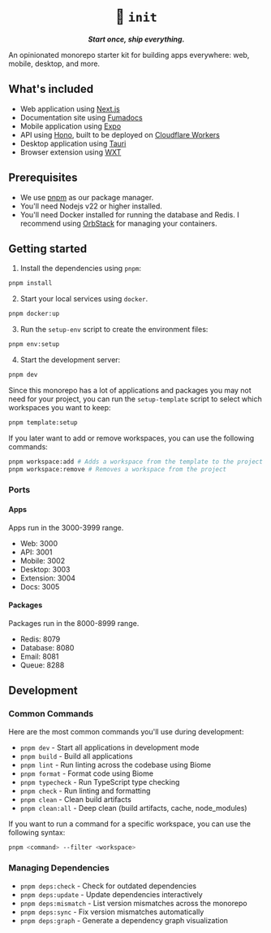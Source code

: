 <p align="center">
  <h1 align="center">🧬 <code>init</code></h1>

  <p align="center">
    <em><strong>Start once, ship everything.</strong></em>
  </p>
</p>

An opinionated monorepo starter kit for building apps everywhere: web, mobile, desktop, and more.

## What's included

- Web application using [Next.js](https://nextjs.org/)
- Documentation site using [Fumadocs](http://fumadocs.vercel.app)
- Mobile application using [Expo](https://expo.dev/)
- API using [Hono](https://hono.dev/), built to be deployed on [Cloudflare Workers](https://workers.cloudflare.com/)
- Desktop application using [Tauri](https://tauri.app/)
- Browser extension using [WXT](https://wxt.dev/)

## Prerequisites

- We use [pnpm](https://pnpm.io/) as our package manager.
- You'll need Nodejs v22 or higher installed.
- You'll need Docker installed for running the database and Redis. I recommend using [OrbStack](https://orbstack.dev/) for managing your containers.

## Getting started

1. Install the dependencies using `pnpm`:

```bash
pnpm install
```

2. Start your local services using `docker`.

```bash
pnpm docker:up
```

3. Run the `setup-env` script to create the environment files:

```bash
pnpm env:setup
```

4. Start the development server:

```bash
pnpm dev
```

Since this monorepo has a lot of applications and packages you may not need for your project, you can run the `setup-template` script to select which workspaces you want to keep:

```bash
pnpm template:setup
```

If you later want to add or remove workspaces, you can use the following commands:

```bash
pnpm workspace:add # Adds a workspace from the template to the project
pnpm workspace:remove # Removes a workspace from the project
```

### Ports

#### Apps

Apps run in the 3000-3999 range.

- Web: 3000
- API: 3001
- Mobile: 3002
- Desktop: 3003
- Extension: 3004
- Docs: 3005

#### Packages

Packages run in the 8000-8999 range.

- Redis: 8079
- Database: 8080
- Email: 8081
- Queue: 8288

## Development

### Common Commands

Here are the most common commands you'll use during development:

- `pnpm dev` - Start all applications in development mode
- `pnpm build` - Build all applications
- `pnpm lint` - Run linting across the codebase using Biome
- `pnpm format` - Format code using Biome
- `pnpm typecheck` - Run TypeScript type checking
- `pnpm check` - Run linting and formatting
- `pnpm clean` - Clean build artifacts
- `pnpm clean:all` - Deep clean (build artifacts, cache, node_modules)

If you want to run a command for a specific workspace, you can use the following syntax:

```bash
pnpm <command> --filter <workspace>
```

### Managing Dependencies

- `pnpm deps:check` - Check for outdated dependencies
- `pnpm deps:update` - Update dependencies interactively
- `pnpm deps:mismatch` - List version mismatches across the monorepo
- `pnpm deps:sync` - Fix version mismatches automatically
- `pnpm deps:graph` - Generate a dependency graph visualization
